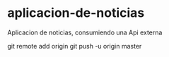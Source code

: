 # aplicacion-de-noticias
Aplicacion de noticias, consumiendo una Api externa

git remote add origin 
git push -u origin master

